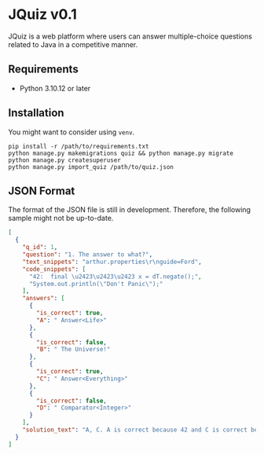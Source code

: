 # JQuiz v0.1

JQuiz is a web platform where users can answer multiple-choice questions related to Java in a competitive manner.

## Requirements

- Python 3.10.12 or later

## Installation

You might want to consider using `venv`.

```shell
pip install -r /path/to/requirements.txt
python manage.py makemigrations quiz && python manage.py migrate
python manage.py createsuperuser
python manage.py import_quiz /path/to/quiz.json 
```

## JSON Format

The format of the JSON file is still in development. Therefore, the following sample might not be up-to-date.

```json
[
  {
    "q_id": 1,
    "question": "1. The answer to what?",
    "text_snippets": "arthur.properties\r\nguide=Ford",
    "code_snippets": [
      "42:  final \u2423\u2423\u2423 x = dT.negate();",
      "System.out.println(\"Don't Panic\");"
    ],
    "answers": [
      {
        "is_correct": true,
        "A": " Answer<Life>"
      },
      {
        "is_correct": false,
        "B": " The Universe!"
      },
      {
        "is_correct": true,
        "C": " Answer<Everything>"
      },
      {
        "is_correct": false,
        "D": " Comparator<Integer>"
      }
    ],
    "solution_text": "A, C. A is correct because 42 and C is correct because 42."
  }
]
```

